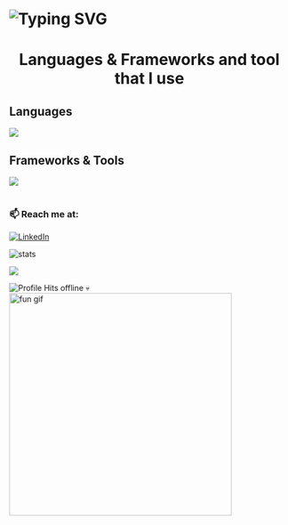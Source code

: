 <h1 align="left"><b>
    <img src="https://readme-typing-svg.herokuapp.com?font=Courier+New&weight=600&size=36&duration=2000&pause=200&width=600&lines=Hello+World%2C+This+is+Aaron;Welcome+to+my+GitHub" alt="Typing SVG">
</b>
</h1>

<h1 align="center"><b>Languages & Frameworks and tool that I use</b></h1>
<div align="left">
    <h2>Languages</h2>
      <div align="left">
        <img src="https://skillicons.dev/icons?i=javascript,python,kotlin,typescript,java,html,css,c,dart&perline=6"/>
      </div>
  <h2>Frameworks & Tools</h2>
      <div align="left">
          <img src="https://skillicons.dev/icons?i=nodejs,express,mongodb,react,tensorflow,redis,flask,tailwindcss,postman,vercel,selenium,mysql,androidstudio,npm,vite,fastapi&perline=8"/>
      </div>
    <br>
</div>



### 📫 Reach me at:
[![LinkedIn](https://img.shields.io/badge/LinkedIn-blue?logo=linkedin&style=flat-square)](https://linkedin.com/in/aaron-tom-viji-961b52245)
<br>

<img src="https://github-readme-stats-alpha-snowy-32.vercel.app/api/top-langs/?username=aarontoms&theme=dark&include_all_commits=true&layout=compact&langs_count=8" alt="stats">

![](https://github-readme-streak-stats.herokuapp.com/?user=aarontoms&theme=dark&hide_border=true)<br/>

<img alt="Profile Hits offline 💀" src="https://moe-counter.glitch.me/get/@aarontoms">

<img src="https://media.giphy.com/media/xUPGcguWZHRC2HyBRS/giphy.gif" width="400" alt="fun gif">

<!--
**aarontoms/aarontoms** is a ✨ _special_ ✨ repository because its `README.md` (this file) appears on your GitHub profile.

Here are some ideas to get you started:

- 🔭 I’m currently working on ...
- 🌱 I’m currently learning ...
- 👯 I’m looking to collaborate on ...
- 🤔 I’m looking for help with ...
- 💬 Ask me about ...
- 📫 How to reach me: ...
- 😄 Pronouns: ...
- ⚡ Fun fact: ...
-->
